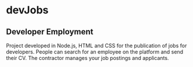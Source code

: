 # devJobs
## Developer Employment
Project developed in Node.js, HTML and CSS for the publication of jobs for developers. People can search for an employee on the platform and send their CV. The contractor manages your job postings and applicants.
